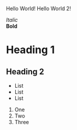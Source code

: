 Hello World!
Hello World 2!

*Italic*	
**Bold**	
# Heading 1	
## Heading 2	
* List
* List
* List
1. One
2. Two
3. Three
